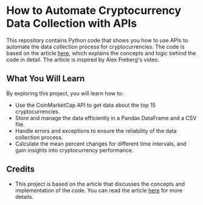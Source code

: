 # How to Automate Cryptocurrency Data Collection with APIs

This repository contains Python code that shows you how to use APIs to automate the data collection process for cryptocurrencies. The code is based on the article [here](https://medium.com/@thedataisaac/a-guide-to-automated-data-retrieval-with-apis-d8547afbd50f), which explains the concepts and logic behind the code in detail. The article is inspired by Alex Freberg's video.

## What You Will Learn

By exploring this project, you will learn how to:

- Use the CoinMarketCap API to get data about the top 15 cryptocurrencies.
- Store and manage the data efficiently in a Pandas DataFrame and a CSV file.
- Handle errors and exceptions to ensure the reliability of the data collection process.
- Calculate the mean percent changes for different time intervals, and gain insights into cryptocurrency performance.


## Credits

- This project is based on the article that discusses the concepts and implementation of the code. You can read the article [here](https://medium.com/@thedataisaac/a-guide-to-automated-data-retrieval-with-apis-d8547afbd50f) for more details.  